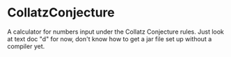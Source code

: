 # CollatzConjecture
A calculator for numbers input under the Collatz Conjecture rules.
Just look at text doc "d" for now, don't know how to get a jar file set up without a compiler yet.
